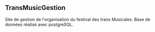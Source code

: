 ## TransMusicGestion
Site de gestion de l'organisation du festival des trans Musicales.
Base de données réalisé avec postgreSQL. 
